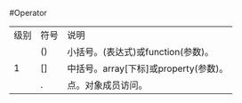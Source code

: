 #Operator


<table>

<tr>
<td>级别</td>
<td>符号</td>
<td>说明</td>
</tr>

<tr>
<td rowspan=3>1</td>
<td>()</td>
<td>小括号。(表达式)或function(参数)。</td>
</tr>
<tr>
<td>[]</td>
<td>中括号。array[下标]或property(参数)。</td>
</tr>
<tr>
<td>.</td>
<td>点。对象成员访问。</td>
</tr>



</table>





